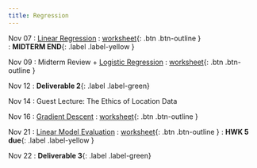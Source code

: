 ```yaml
---
title: Regression
---
```


Nov 07 
: [Linear Regression](https://github.com/gallettilance/CS506-Fall2022/raw/master/slides/16_Linear_Regression.pdf) 
  : [worksheet](https://raw.githubusercontent.com/gallettilance/CS506-Fall2022/master/worksheets/worksheet_14.ipynb){: .btn .btn-outline }  
    : **MIDTERM END**{: .label .label-yellow } 

Nov 09 
: Midterm Review + [Logistic Regression](https://github.com/gallettilance/CS506-Fall2022/raw/master/slides/17_Logistic_Regression.pdf) 
  : [worksheet](https://raw.githubusercontent.com/gallettilance/CS506-Fall2022/master/worksheets/worksheet_15.ipynb){: .btn .btn-outline } 

Nov 12
: **Deliverable 2**{: .label .label-green}

Nov 14 
: Guest Lecture: The Ethics of Location Data 

Nov 16 
: [Gradient Descent](https://github.com/gallettilance/CS506-Fall2022/raw/master/slides/18_Gradient_Descent.pdf) 
  : [worksheet](https://raw.githubusercontent.com/gallettilance/CS506-Fall2022/master/worksheets/worksheet_16.ipynb){: .btn .btn-outline } 

Nov 21 
: [Linear Model Evaluation](https://github.com/gallettilance/CS506-Fall2022/raw/master/slides/19_Linear_Model_Evaluation.pdf) 
  : [worksheet](https://raw.githubusercontent.com/gallettilance/CS506-Fall2022/master/worksheets/worksheet_17.ipynb){: .btn .btn-outline } 
    : **HWK 5 due**{: .label .label-yellow }

Nov 22 
: **Deliverable 3**{: .label .label-green} 
